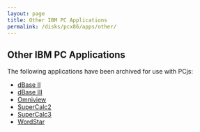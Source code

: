 ```yaml
---
layout: page
title: Other IBM PC Applications
permalink: /disks/pcx86/apps/other/
---
```


Other IBM PC Applications
-------------------------

The following applications have been archived for use with PCjs:

* [dBase II](dbase2/)
* [dBase III](dbase3/)
* [Omniview](omniview/)
* [SuperCalc2](sc2/)
* [SuperCalc3](sc3/)
* [WordStar](wordstar/)
